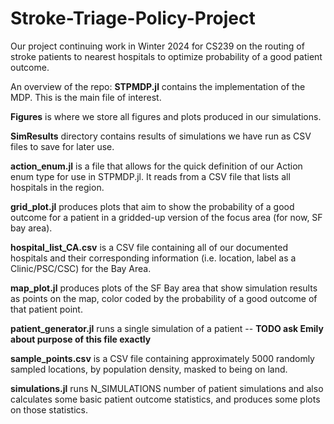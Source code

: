 # Stroke-Triage-Policy-Project
Our project continuing work in Winter 2024 for CS239 on the routing of stroke patients to nearest hospitals to optimize probability of a good patient outcome.

An overview of the repo:
**STPMDP.jl** contains the implementation of the MDP. This is the main file of interest.

**Figures** is where we store all figures and plots produced in our simulations.

**SimResults** directory contains results of simulations we have run as CSV files to save for later use.

**action_enum.jl** is a file that allows for the quick definition of our Action enum type for use in STPMDP.jl. It reads from a CSV file that lists all hospitals in the region.

**grid_plot.jl** produces plots that aim to show the probability of a good outcome for a patient in a gridded-up version of the focus area (for now, SF bay area).

**hospital_list_CA.csv** is a CSV file containing all of our documented hospitals and their corresponding information (i.e. location, label as a Clinic/PSC/CSC) for the Bay Area.

**map_plot.jl** produces plots of the SF Bay area that show simulation results as points on the map, color coded by the probability of a good outcome of that patient point. 

**patient_generator.jl** runs a single simulation of a patient -- **TODO ask Emily about purpose of this file exactly**

**sample_points.csv** is a CSV file containing approximately 5000 randomly sampled locations, by population density, masked to being on land.

**simulations.jl** runs N_SIMULATIONS number of patient simulations and also calculates some basic patient outcome statistics, and produces some plots on those statistics.   
